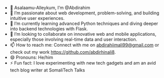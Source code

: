 - 👋 Asalaamu-Alleykum, I’m @Abdirahim
- 👀 I’m passionate about web development, problem-solving, and building intuitive user experiences.
- 🌱 I’m currently learning advanced Python techniques and diving deeper into backend technologies with Flask.
- 💞️ I’m looking to collaborate on innovative web and mobile applications, especially those involving real-time data and user interaction.
- 📫 How to reach me: Connect with me on abdirahiimali99@gmail.com or check out my work https://github.com/abdirhinali8.
- 😄 Pronouns: He/him
- ⚡ Fun fact: I love experimenting with new tech gadgets and am an avid tech blog writer at SomaliTech Talks

